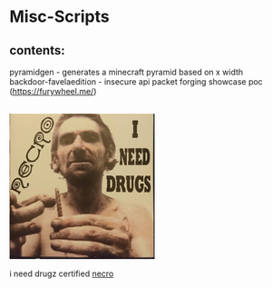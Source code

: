 # Misc-Scripts

## contents:

pyramidgen - generates a minecraft pyramid based on x width<br>
backdoor-favelaedition - insecure api packet forging showcase poc (https://furywheel.me/)

<br>
<img style="height:256px; width:256px;" src="cover.jpeg" alt="i need drugs certified!!!" />
<br>
<p>i need drugz certified <a href="https://www.youtube.com/channel/UCciZcZjvYjz7jpiCraADPHg">necro</a></p>

